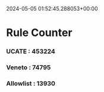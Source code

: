 2024-05-05 01:52:45.288053+00:00
# Rule Counter 
 ### UCATE : 453224

 ### Veneto : 74795

 ### Allowlist : 13930